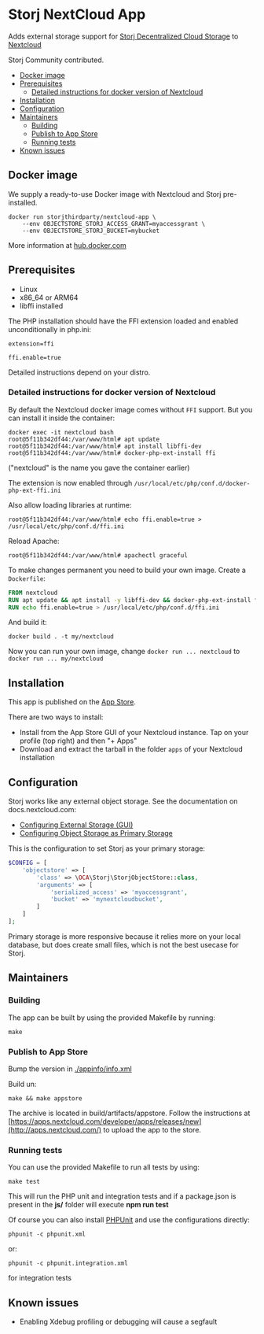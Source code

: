 # Storj NextCloud App

Adds external storage support for [Storj Decentralized Cloud Storage](https://storj.io) to [Nextcloud](https://nextcloud.com/)

Storj Community contributed.

* [Docker image](#docker-image)
* [Prerequisites](#prerequisites)
    * [Detailed instructions for docker version of Nextcloud](#detailed-instructions-for-docker-version-of-nextcloud)
* [Installation](#installation)
* [Configuration](#configuration)
* [Maintainers](#maintainers)
    * [Building](#building)
    * [Publish to App Store](#publish-to-app-store)
    * [Running tests](#running-tests)
* [Known issues](#known-issues)

## Docker image

We supply a ready-to-use Docker image with Nextcloud and Storj pre-installed. 

```
docker run storjthirdparty/nextcloud-app \
    --env OBJECTSTORE_STORJ_ACCESS_GRANT=myaccessgrant \
    --env OBJECTSTORE_STORJ_BUCKET=mybucket
```

More information at [hub.docker.com](https://hub.docker.com/r/storjthirdparty/nextcloud-app)

## Prerequisites

- Linux
- x86_64 or ARM64
- libffi installed

The PHP installation should have the FFI extension loaded and enabled unconditionally in php.ini:

```
extension=ffi

ffi.enable=true
```

Detailed instructions depend on your distro.

### Detailed instructions for docker version of Nextcloud

By default the Nextcloud docker image comes without `FFI` support. But you can install it inside the container:

```
docker exec -it nextcloud bash
root@5f11b342df44:/var/www/html# apt update 
root@5f11b342df44:/var/www/html# apt install libffi-dev
root@5f11b342df44:/var/www/html# docker-php-ext-install ffi
```

("nextcloud" is the name you gave the container earlier)

The extension is now enabled through `/usr/local/etc/php/conf.d/docker-php-ext-ffi.ini`

Also allow loading libraries at runtime:

```
root@5f11b342df44:/var/www/html# echo ffi.enable=true > /usr/local/etc/php/conf.d/ffi.ini
```

Reload Apache:

```
root@5f11b342df44:/var/www/html# apachectl graceful
```

To make changes permanent you need to build your own image. Create a `Dockerfile`:

```Dockerfile
FROM nextcloud
RUN apt update && apt install -y libffi-dev && docker-php-ext-install ffi
RUN echo ffi.enable=true > /usr/local/etc/php/conf.d/ffi.ini
```

And build it:

```
docker build . -t my/nextcloud
```

Now you can run your own image, change `docker run ... nextcloud` to `docker run ... my/nextcloud`

## Installation

This app is published on the [App Store](https://apps.nextcloud.com/apps/storj).

There are two ways to install:
- Install from the App Store GUI of your Nextcloud instance. Tap on your profile (top right) and then "+ Apps"
- Download and extract the tarball in the folder `apps` of your Nextcloud installation

## Configuration

Storj works like any external object storage. See the documentation on docs.nextcloud.com:

* [Configuring External Storage (GUI)](https://docs.nextcloud.com/server/24/admin_manual/configuration_files/external_storage_configuration_gui.html)
* [Configuring Object Storage as Primary Storage](https://docs.nextcloud.com/server/24/admin_manual/configuration_files/primary_storage.html)

This is the configuration to set Storj as your primary storage:

```php
$CONFIG = [
    'objectstore' => [
        'class' => \OCA\Storj\StorjObjectStore::class,
        'arguments' => [
            'serialized_access' => 'myaccessgrant',
            'bucket' => 'mynextcloudbucket',
        ]
    ]
];
```

Primary storage is more responsive because it relies more on your local database, but does create small files, which is not the best usecase for Storj.

## Maintainers

### Building

The app can be built by using the provided Makefile by running:

    make

### Publish to App Store

Bump the version in [./appinfo/info.xml](./appinfo/info.xml)

Build un:

    make && make appstore

The archive is located in build/artifacts/appstore. 
Follow the instructions at [https://apps.nextcloud.com/developer/apps/releases/new](http://apps.nextcloud.com/) to upload the app to the store.

### Running tests

You can use the provided Makefile to run all tests by using:

    make test

This will run the PHP unit and integration tests and if a package.json is present in the **js/** folder will execute **npm run test**

Of course you can also install [PHPUnit](http://phpunit.de/getting-started.html) and use the configurations directly:

    phpunit -c phpunit.xml

or:

    phpunit -c phpunit.integration.xml

for integration tests

## Known issues

- Enabling Xdebug profiling or debugging will cause a segfault
